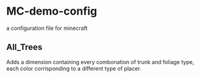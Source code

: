 # MC-demo-config
a configuration file for minecraft
## All_Trees
Adds a dimension containing every combonation of trunk and foliage type, each color corrisponding to a different type of placer.

